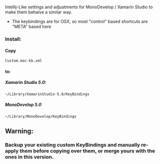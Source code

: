 Intellij-Like settings and adjustments for MonoDevelop / Xamarin Studio to make them behaive a similar way.

 - The keybindings are for OSX, so most "control" based shortcuts are "META" based here

### Install:

#### Copy 

	Custom.mac-kb.xml

#### to:

##### Xamarin Studio 5.0:

	~/Library/XamarinStudio-5.0/KeyBindings

##### MonoDevelop 5.0

	~/Library/MonoDevelop/KeyBindings

## Warning: 

### Backup your existing custom KeyBindings and manually re-apply them before copying over them, or merge yours with the ones in this version.

